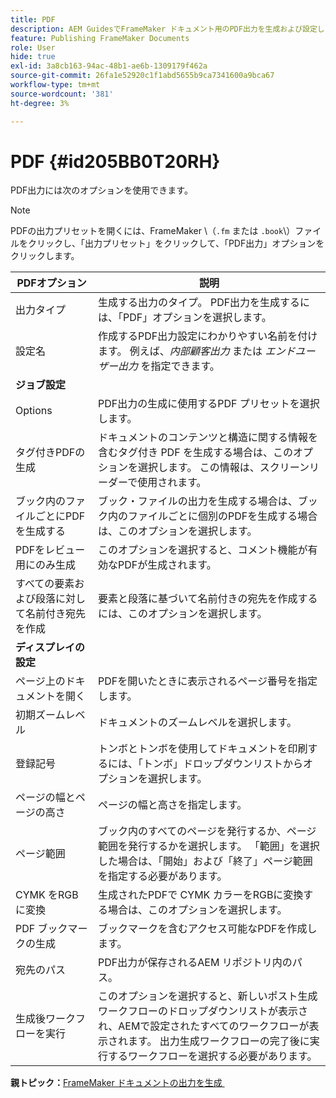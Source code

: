 ```yaml
---
title: PDF
description: AEM GuidesでFrameMaker ドキュメント用のPDF出力を生成および設定します。
feature: Publishing FrameMaker Documents
role: User
hide: true
exl-id: 3a8cb163-94ac-48b1-ae6b-1309179f462a
source-git-commit: 26fa1e52920c1f1abd5655b9ca7341600a9bca67
workflow-type: tm+mt
source-wordcount: '381'
ht-degree: 3%

---
```


# PDF {#id205BB0T20RH}

PDF出力には次のオプションを使用できます。

>[!NOTE]
>
> PDFの出力プリセットを開くには、FrameMaker \（`.fm` または `.book`\）ファイルをクリックし、「出力プリセット」をクリックして、「PDF出力」オプションをクリックします。

| PDFオプション | 説明 |
|-----------|-----------|
| 出力タイプ | 生成する出力のタイプ。 PDF出力を生成するには、「PDF」オプションを選択します。 |
| 設定名 | 作成するPDF出力設定にわかりやすい名前を付けます。 例えば、*内部顧客出力* または *エンドユーザー出力* を指定できます。 |
| **ジョブ設定** |
| Options | PDF出力の生成に使用するPDF プリセットを選択します。 |
| タグ付きPDFの生成 | ドキュメントのコンテンツと構造に関する情報を含むタグ付き PDF を生成する場合は、このオプションを選択します。 この情報は、スクリーンリーダーで使用されます。 |
| ブック内のファイルごとにPDFを生成する | ブック・ファイルの出力を生成する場合は、ブック内のファイルごとに個別のPDFを生成する場合は、このオプションを選択します。 |
| PDFをレビュー用にのみ生成 | このオプションを選択すると、コメント機能が有効なPDFが生成されます。 |
| すべての要素および段落に対して名前付き宛先を作成 | 要素と段落に基づいて名前付きの宛先を作成するには、このオプションを選択します。 |
| **ディスプレイの設定** |
| ページ上のドキュメントを開く | PDFを開いたときに表示されるページ番号を指定します。 |
| 初期ズームレベル | ドキュメントのズームレベルを選択します。 |
| 登録記号 | トンボとトンボを使用してドキュメントを印刷するには、「トンボ」ドロップダウンリストからオプションを選択します。 |
| ページの幅とページの高さ | ページの幅と高さを指定します。 |
| ページ範囲 | ブック内のすべてのページを発行するか、ページ範囲を発行するかを選択します。 「範囲」を選択した場合は、「開始」および「終了」ページ範囲を指定する必要があります。 |
| CYMK をRGBに変換 | 生成されたPDFで CYMK カラーをRGBに変換する場合は、このオプションを選択します。 |
| PDF ブックマークの生成 | ブックマークを含むアクセス可能なPDFを作成します。 |
| 宛先のパス | PDF出力が保存されるAEM リポジトリ内のパス。 |
| 生成後ワークフローを実行 | このオプションを選択すると、新しいポスト生成ワークフローのドロップダウンリストが表示され、AEMで設定されたすべてのワークフローが表示されます。 出力生成ワークフローの完了後に実行するワークフローを選択する必要があります。 |

**親トピック：**&#x200B;[&#x200B; FrameMaker ドキュメントの出力を生成 &#x200B;](fm-output-generatation.md)
